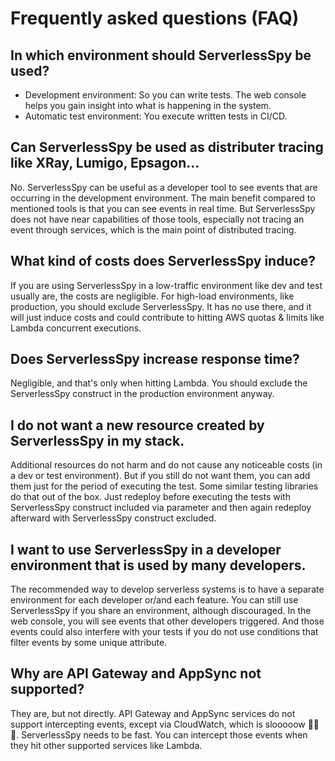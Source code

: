 # Frequently asked questions (FAQ)

## In which environment should ServerlessSpy be used?
 - Development environment: So you can write tests. The web console helps you gain insight into what is happening in the system.
 - Automatic test environment: You execute written tests in CI/CD.

## Can ServerlessSpy be used as distributer tracing like XRay, Lumigo, Epsagon...
No. ServerlessSpy can be useful as a developer tool to see events that are occurring in the development environment. The main benefit compared to mentioned tools is that you can see events in real time. But ServerlessSpy does not have near capabilities of those tools, especially not tracing an event through services, which is the main point of distributed tracing.

## What kind of costs does ServerlessSpy induce?
If you are using ServerlessSpy in a low-traffic environment like dev and test usually are, the costs are negligible. For high-load environments, like production, you should exclude ServerlessSpy. It has no use there, and it will just induce costs and could contribute to hitting AWS quotas & limits like Lambda concurrent executions.

## Does ServerlessSpy increase response time?
Negligible, and that's only when hitting Lambda. You should exclude the ServerlessSpy construct in the production environment anyway.

## I do not want a new resource created by ServerlessSpy in my stack.
Additional resources do not harm and do not cause any noticeable costs (in a dev or test environment). But if you still do not want them, you can add them just for the period of executing the test. Some similar testing libraries do that out of the box. Just redeploy before executing the tests with ServerlessSpy construct included via parameter and then again redeploy afterward with ServerlessSpy construct excluded.

## I want to use ServerlessSpy in a developer environment that is used by many developers.
The recommended way to develop serverless systems is to have a separate environment for each developer or/and each feature. You can still use ServerlessSpy if you share an environment, although discouraged. In the web console, you will see events that other developers triggered. And those events could also interfere with your tests if you do not use conditions that filter events by some unique attribute.

## Why are API Gateway and AppSync not supported?
They are, but not directly. API Gateway and AppSync services do not support intercepting events, except via CloudWatch, which is slooooow 🐌🐌🐌. ServerlessSpy needs to be fast. You can intercept those events when they hit other supported services like Lambda.
